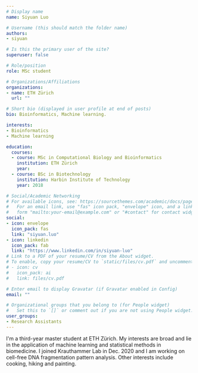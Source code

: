 ```yaml
---
# Display name
name: Siyuan Luo

# Username (this should match the folder name)
authors:
- siyuan

# Is this the primary user of the site?
superuser: false

# Role/position
role: MSc student

# Organizations/Affiliations
organizations:
- name: ETH Zürich
  url: ""

# Short bio (displayed in user profile at end of posts)
bio: Bioinformatics, Machine learning.

interests:
- Bioinformatics
- Machine learning

education:
  courses:
  - course: MSc in Computational Biology and Bioinformatics
    institution: ETH Zürich
    year:
  - course: BSc in Biotechnology
    institution: Harbin Institute of Technology
    year: 2018

# Social/Academic Networking
# For available icons, see: https://sourcethemes.com/academic/docs/page-builder/#icons
#   For an email link, use "fas" icon pack, "envelope" icon, and a link in the
#   form "mailto:your-email@example.com" or "#contact" for contact widget.
social:
- icon: envelope
  icon_pack: fas
  link: "siyuan.luo"
- icon: linkedin
  icon_pack: fab
  link: "https://www.linkedin.com/in/siyuan-luo"
# Link to a PDF of your resume/CV from the About widget.
# To enable, copy your resume/CV to `static/files/cv.pdf` and uncomment the lines below.
# - icon: cv
#   icon_pack: ai
#   link: files/cv.pdf

# Enter email to display Gravatar (if Gravatar enabled in Config)
email: ""

# Organizational groups that you belong to (for People widget)
#   Set this to `[]` or comment out if you are not using People widget.
user_groups:
- Research Assistants
---
```


I'm a third-year master student at ETH Zürich. My interests are broad and lie in the application of machine learning and statistical methods in biomedicine. I joined Krauthammer Lab in Dec. 2020 and I am working on cell-free DNA fragmentation pattern analysis. Other interests include cooking, hiking and painting.
